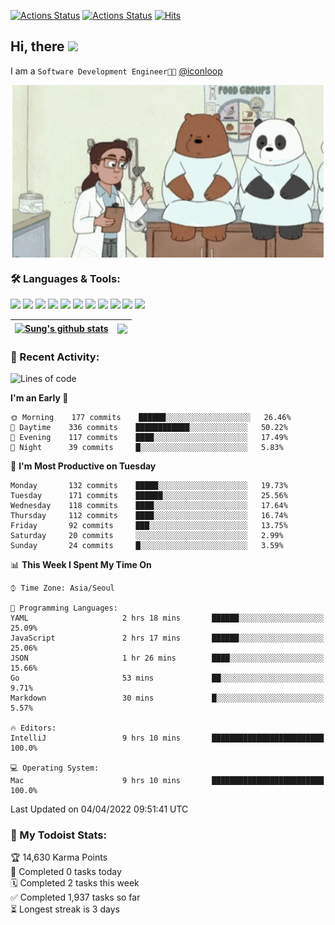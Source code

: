 
[![Actions Status](https://github.com/ddok2/ddok2/workflows/Todoist%20Readme/badge.svg)](https://github.com/ddok2/ddok2/actions)
[![Actions Status](https://github.com/ddok2/ddok2/workflows/wakatime-stats/badge.svg)](https://github.com/ddok2/ddok2/actions)
[![Hits](https://hits.seeyoufarm.com/api/count/incr/badge.svg?url=https%3A%2F%2Fgithub.com%2Fddok2&count_bg=%23FF9595&title_bg=%23555555&icon=github.svg&icon_color=%23FFFFFF&title=hits&edge_flat=false)](https://hits.seeyoufarm.com)

<!-- ![visitors](https://visitor-badge.laobi.icu/badge?page_id=ddok2.ddok2) -->
## Hi, there <img src="https://raw.githubusercontent.com/MartinHeinz/MartinHeinz/master/wave.gif" width="25px">

I am a `Software Development Engineer🧑‍💻` [@iconloop](https://github.com/iconloop)


<p align="center">
    <img align="center" alt="GIF" src="img/debugging.gif" />
</p>


### 🛠 Languages & Tools:
<p>
    <img src="https://img.shields.io/badge/go-%2300ADD8.svg?&style=for-the-badge&logo=go&logoColor=white"/>
    <img src="https://img.shields.io/badge/node.js%20-%2343853D.svg?&style=for-the-badge&logo=node.js&logoColor=white"/>
    <img src="https://img.shields.io/badge/javascript%20-%23323330.svg?&style=for-the-badge&logo=javascript&logoColor=%23F7DF1E"/>
    <img src="https://img.shields.io/badge/typescript%20-%23007ACC.svg?&style=for-the-badge&logo=typescript&logoColor=white"/>
    <img src="https://img.shields.io/badge/python%20-%2314354C.svg?&style=for-the-badge&logo=python&logoColor=white"/>
    <img src="https://img.shields.io/badge/react%20-%2320232a.svg?&style=for-the-badge&logo=react&logoColor=%2361DAFB"/>
    <img src="https://img.shields.io/badge/AWS%20-%23FF9900.svg?&style=for-the-badge&logo=amazon-aws&logoColor=white"/>
    <img src="https://img.shields.io/badge/Google%20Cloud%20-%234285F4.svg?&style=for-the-badge&logo=google-cloud&logoColor=white"/>
    <img src="https://img.shields.io/badge/docker%20-%230db7ed.svg?&style=for-the-badge&logo=docker&logoColor=white"/>
    <img src="https://img.shields.io/badge/kubernetes%20-%23326ce5.svg?&style=for-the-badge&logo=kubernetes&logoColor=white"/>
    <img src="https://img.shields.io/badge/ansible%20-%231A1918.svg?&style=for-the-badge&logo=ansible&logoColor=white"/>
</p>


| <a href="https://github.com/ddok2"><img align="center" src="https://github-readme-stats.vercel.app/api?username=ddok2&show_icons=true&include_all_commits=true&count_private=true&theme=buefy&hide_border=true" alt="Sung's github stats" /></a> | <a href="https://github.com/ddok2"><img align="center" src="https://github-readme-stats.vercel.app/api/top-langs/?username=ddok2&layout=compact&theme=buefy&hide=html,css&hide_border=true" /></a> |
| ------------- | ------------- |


<!-- <details open>
    <summary>📈 My GitHub Stats</summary>
    <p align="center">
        <a href="https://github.com/ddok2">
            <img align="center" src="https://github-readme-stats.vercel.app/api?username=ddok2&show_icons=true&include_all_commits=true&count_private=true&theme=buefy&hide_border=true" alt="Sung's github stats" />
        </a>
    </p>
</details>
<details>
    <summary>💬 Top Languages</summary>
    <p align="center"> 
        <a href="https://github.com/ddok2">
            <img align="center" src="https://github-readme-stats.vercel.app/api/top-langs/?username=ddok2&layout=compact&theme=buefy&hide=html,css&hide_border=true" />
        </a>
    </p>
</details> -->


### 🌈 Recent Activity:
<!--START_SECTION:waka-->
![Lines of code](https://img.shields.io/badge/From%20Hello%20World%20I%27ve%20Written-274%20Thousand%20lines%20of%20code-blue)

**I'm an Early 🐤** 

```text
🌞 Morning    177 commits    ██████░░░░░░░░░░░░░░░░░░░   26.46% 
🌆 Daytime    336 commits    ████████████░░░░░░░░░░░░░   50.22% 
🌃 Evening    117 commits    ████░░░░░░░░░░░░░░░░░░░░░   17.49% 
🌙 Night      39 commits     █░░░░░░░░░░░░░░░░░░░░░░░░   5.83%

```
📅 **I'm Most Productive on Tuesday** 

```text
Monday       132 commits    █████░░░░░░░░░░░░░░░░░░░░   19.73% 
Tuesday      171 commits    ██████░░░░░░░░░░░░░░░░░░░   25.56% 
Wednesday    118 commits    ████░░░░░░░░░░░░░░░░░░░░░   17.64% 
Thursday     112 commits    ████░░░░░░░░░░░░░░░░░░░░░   16.74% 
Friday       92 commits     ███░░░░░░░░░░░░░░░░░░░░░░   13.75% 
Saturday     20 commits     ░░░░░░░░░░░░░░░░░░░░░░░░░   2.99% 
Sunday       24 commits     █░░░░░░░░░░░░░░░░░░░░░░░░   3.59%

```


📊 **This Week I Spent My Time On** 

```text
⌚︎ Time Zone: Asia/Seoul

💬 Programming Languages: 
YAML                     2 hrs 18 mins       ██████░░░░░░░░░░░░░░░░░░░   25.09% 
JavaScript               2 hrs 17 mins       ██████░░░░░░░░░░░░░░░░░░░   25.06% 
JSON                     1 hr 26 mins        ████░░░░░░░░░░░░░░░░░░░░░   15.66% 
Go                       53 mins             ██░░░░░░░░░░░░░░░░░░░░░░░   9.71% 
Markdown                 30 mins             █░░░░░░░░░░░░░░░░░░░░░░░░   5.57%

🔥 Editors: 
IntelliJ                 9 hrs 10 mins       █████████████████████████   100.0%

💻 Operating System: 
Mac                      9 hrs 10 mins       █████████████████████████   100.0%

```


 Last Updated on 04/04/2022 09:51:41 UTC
<!--END_SECTION:waka-->

### 🚧 My Todoist Stats:
<!-- TODO-IST:START -->
🏆  14,630 Karma Points           
🌸  Completed 0 tasks today           
🗓  Completed 2 tasks this week           
✅  Completed 1,937 tasks so far           
⏳  Longest streak is 3 days
<!-- TODO-IST:END -->

